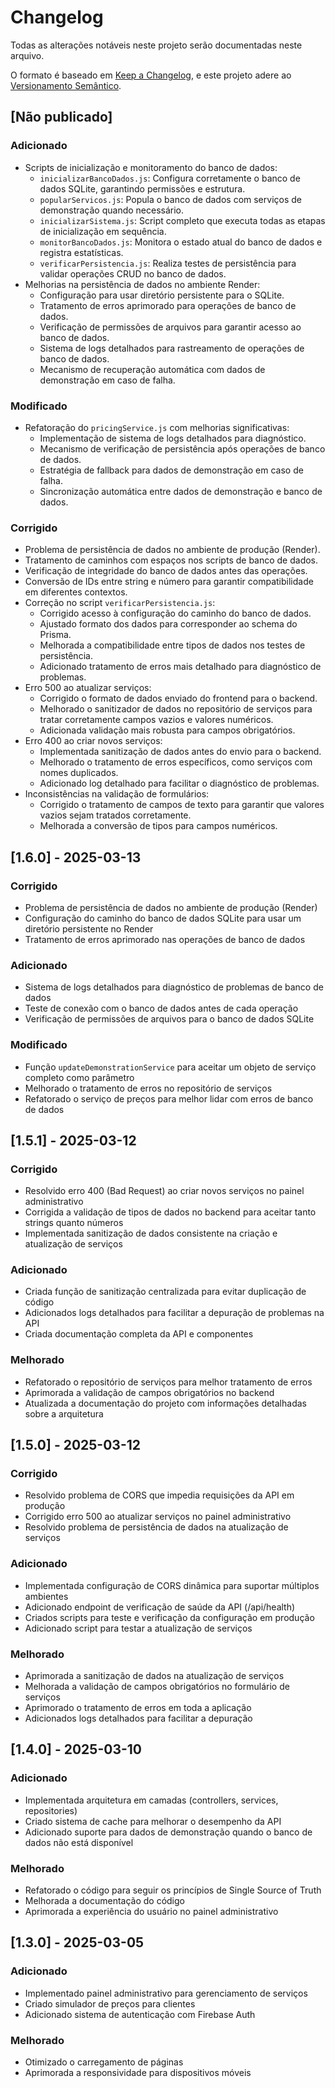 # Changelog

Todas as alterações notáveis neste projeto serão documentadas neste arquivo.

O formato é baseado em [Keep a Changelog](https://keepachangelog.com/en/1.0.0/),
e este projeto adere ao [Versionamento Semântico](https://semver.org/spec/v2.0.0.html).

## [Não publicado]

### Adicionado
- Scripts de inicialização e monitoramento do banco de dados:
  - `inicializarBancoDados.js`: Configura corretamente o banco de dados SQLite, garantindo permissões e estrutura.
  - `popularServicos.js`: Popula o banco de dados com serviços de demonstração quando necessário.
  - `inicializarSistema.js`: Script completo que executa todas as etapas de inicialização em sequência.
  - `monitorBancoDados.js`: Monitora o estado atual do banco de dados e registra estatísticas.
  - `verificarPersistencia.js`: Realiza testes de persistência para validar operações CRUD no banco de dados.
- Melhorias na persistência de dados no ambiente Render:
  - Configuração para usar diretório persistente para o SQLite.
  - Tratamento de erros aprimorado para operações de banco de dados.
  - Verificação de permissões de arquivos para garantir acesso ao banco de dados.
  - Sistema de logs detalhados para rastreamento de operações de banco de dados.
  - Mecanismo de recuperação automática com dados de demonstração em caso de falha.

### Modificado
- Refatoração do `pricingService.js` com melhorias significativas:
  - Implementação de sistema de logs detalhados para diagnóstico.
  - Mecanismo de verificação de persistência após operações de banco de dados.
  - Estratégia de fallback para dados de demonstração em caso de falha.
  - Sincronização automática entre dados de demonstração e banco de dados.

### Corrigido
- Problema de persistência de dados no ambiente de produção (Render).
- Tratamento de caminhos com espaços nos scripts de banco de dados.
- Verificação de integridade do banco de dados antes das operações.
- Conversão de IDs entre string e número para garantir compatibilidade em diferentes contextos.
- Correção no script `verificarPersistencia.js`:
  - Corrigido acesso à configuração do caminho do banco de dados.
  - Ajustado formato dos dados para corresponder ao schema do Prisma.
  - Melhorada a compatibilidade entre tipos de dados nos testes de persistência.
  - Adicionado tratamento de erros mais detalhado para diagnóstico de problemas.
- Erro 500 ao atualizar serviços:
  - Corrigido o formato de dados enviado do frontend para o backend.
  - Melhorado o sanitizador de dados no repositório de serviços para tratar corretamente campos vazios e valores numéricos.
  - Adicionada validação mais robusta para campos obrigatórios.
- Erro 400 ao criar novos serviços:
  - Implementada sanitização de dados antes do envio para o backend.
  - Melhorado o tratamento de erros específicos, como serviços com nomes duplicados.
  - Adicionado log detalhado para facilitar o diagnóstico de problemas.
- Inconsistências na validação de formulários:
  - Corrigido o tratamento de campos de texto para garantir que valores vazios sejam tratados corretamente.
  - Melhorada a conversão de tipos para campos numéricos.

## [1.6.0] - 2025-03-13

### Corrigido
- Problema de persistência de dados no ambiente de produção (Render)
- Configuração do caminho do banco de dados SQLite para usar um diretório persistente no Render
- Tratamento de erros aprimorado nas operações de banco de dados

### Adicionado
- Sistema de logs detalhados para diagnóstico de problemas de banco de dados
- Teste de conexão com o banco de dados antes de cada operação
- Verificação de permissões de arquivos para o banco de dados SQLite

### Modificado
- Função `updateDemonstrationService` para aceitar um objeto de serviço completo como parâmetro
- Melhorado o tratamento de erros no repositório de serviços
- Refatorado o serviço de preços para melhor lidar com erros de banco de dados

## [1.5.1] - 2025-03-12

### Corrigido
- Resolvido erro 400 (Bad Request) ao criar novos serviços no painel administrativo
- Corrigida a validação de tipos de dados no backend para aceitar tanto strings quanto números
- Implementada sanitização de dados consistente na criação e atualização de serviços

### Adicionado
- Criada função de sanitização centralizada para evitar duplicação de código
- Adicionados logs detalhados para facilitar a depuração de problemas na API
- Criada documentação completa da API e componentes

### Melhorado
- Refatorado o repositório de serviços para melhor tratamento de erros
- Aprimorada a validação de campos obrigatórios no backend
- Atualizada a documentação do projeto com informações detalhadas sobre a arquitetura

## [1.5.0] - 2025-03-12

### Corrigido
- Resolvido problema de CORS que impedia requisições da API em produção
- Corrigido erro 500 ao atualizar serviços no painel administrativo
- Resolvido problema de persistência de dados na atualização de serviços

### Adicionado
- Implementada configuração de CORS dinâmica para suportar múltiplos ambientes
- Adicionado endpoint de verificação de saúde da API (/api/health)
- Criados scripts para teste e verificação da configuração em produção
- Adicionado script para testar a atualização de serviços

### Melhorado
- Aprimorada a sanitização de dados na atualização de serviços
- Melhorada a validação de campos obrigatórios no formulário de serviços
- Aprimorado o tratamento de erros em toda a aplicação
- Adicionados logs detalhados para facilitar a depuração

## [1.4.0] - 2025-03-10

### Adicionado
- Implementada arquitetura em camadas (controllers, services, repositories)
- Criado sistema de cache para melhorar o desempenho da API
- Adicionado suporte para dados de demonstração quando o banco de dados não está disponível

### Melhorado
- Refatorado o código para seguir os princípios de Single Source of Truth
- Melhorada a documentação do código
- Aprimorada a experiência do usuário no painel administrativo

## [1.3.0] - 2025-03-05

### Adicionado
- Implementado painel administrativo para gerenciamento de serviços
- Criado simulador de preços para clientes
- Adicionado sistema de autenticação com Firebase Auth

### Melhorado
- Otimizado o carregamento de páginas
- Aprimorada a responsividade para dispositivos móveis

